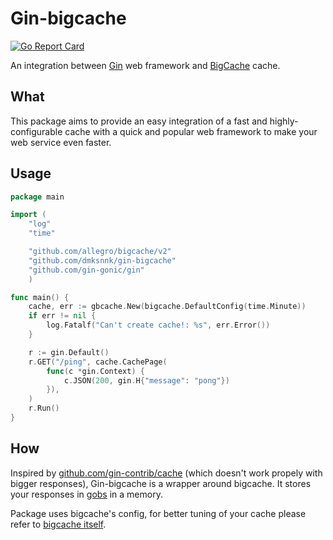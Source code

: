 # Gin-bigcache

[![Go Report Card](https://goreportcard.com/badge/github.com/dmksnnk/gin-bigcache)](https://goreportcard.com/report/github.com/dmksnnk/gin-bigcache)

An integration between [Gin](https://github.com/gin-gonic/gin) web framework and [BigCache](https://github.com/allegro/bigcache) cache.

## What

This package aims to provide an easy integration of a fast and highly-configurable cache with a quick and popular web framework
to make your web service even faster.

## Usage

```go
package main

import (
    "log"
    "time"

    "github.com/allegro/bigcache/v2"
    "github.com/dmksnnk/gin-bigcache"
    "github.com/gin-gonic/gin"
    )

func main() {
    cache, err := gbcache.New(bigcache.DefaultConfig(time.Minute))
    if err != nil {
        log.Fatalf("Can't create cache!: %s", err.Error())
    }

    r := gin.Default()
    r.GET("/ping", cache.CachePage(
        func(c *gin.Context) {
            c.JSON(200, gin.H{"message": "pong"})
        }),
    )
    r.Run()
}

```

## How

Inspired by [github.com/gin-contrib/cache](https://github.com/gin-contrib/cache) (which doesn't work propely with bigger responses),
Gin-bigcache is a wrapper around bigcache. It stores your responses in [gobs](https://golang.org/pkg/encoding/gob/) in a memory.

Package uses bigcache's config, for better tuning of your cache please refer to [bigcache itself](https://github.com/allegro/bigcache/blob/master/config.go).
